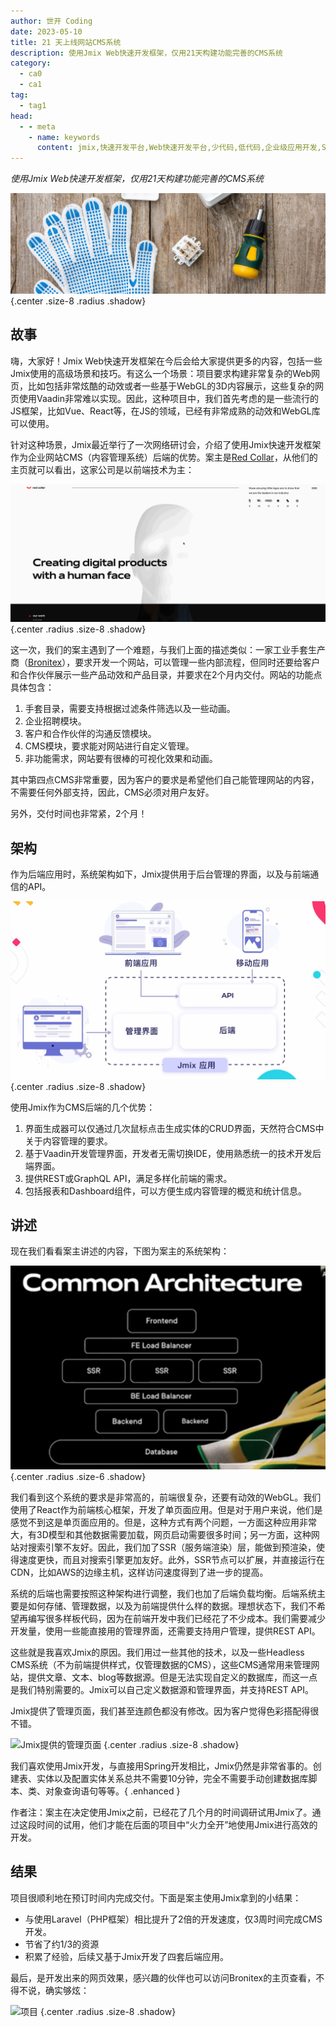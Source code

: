 ```yaml
---
author: 世开 Coding
date: 2023-05-10
title: 21 天上线网站CMS系统
description: 使用Jmix Web快速开发框架，仅用21天构建功能完善的CMS系统
category:
  - ca0
  - ca1
tag:
  - tag1
head:
  - - meta
    - name: keywords
      content: jmix,快速开发平台,Web快速开发平台,少代码,低代码,企业级应用开发,Spring 框架
---
```


_使用Jmix Web快速开发框架，仅用21天构建功能完善的CMS系统_

<!-- more -->

![题图](./_media/jmix-as-be/glove_cover.png) {.center .size-8 .radius .shadow}

<!-- # 大标题 -->

## 故事

嗨，大家好！Jmix Web快速开发框架在今后会给大家提供更多的内容，包括一些Jmix使用的高级场景和技巧。有这么一个场景：项目要求构建非常复杂的Web网页，比如包括非常炫酷的动效或者一些基于WebGL的3D内容展示，这些复杂的网页使用Vaadin非常难以实现。因此，这种项目中，我们首先考虑的是一些流行的JS框架，比如Vue、React等，在JS的领域，已经有非常成熟的动效和WebGL库可以使用。

针对这种场景，Jmix最近举行了一次网络研讨会，介绍了使用Jmix快速开发框架作为企业网站CMS（内容管理系统）后端的优势。案主是[Red Collar](https://redcollar.co/)，从他们的主页就可以看出，这家公司是以前端技术为主：

![Red Collar 主页](./_media/jmix-as-be/redcollar.gif) {.center .radius .size-8 .shadow}

这一次，我们的案主遇到了一个难题，与我们上面的描述类似：一家工业手套生产商（[Bronitex](https://bronitex.ru/)），要求开发一个网站，可以管理一些内部流程，但同时还要给客户和合作伙伴展示一些产品动效和产品目录，并要求在2个月内交付。网站的功能点具体包含：

1. 手套目录，需要支持根据过滤条件筛选以及一些动画。
2. 企业招聘模块。
3. 客户和合作伙伴的沟通反馈模块。
4. CMS模块，要求能对网站进行自定义管理。
5. 非功能需求，网站要有很棒的可视化效果和动画。

其中第四点CMS非常重要，因为客户的要求是希望他们自己能管理网站的内容，不需要任何外部支持，因此，CMS必须对用户友好。

另外，交付时间也非常紧，2个月！

## 架构

作为后端应用时，系统架构如下，Jmix提供用于后台管理的界面，以及与前端通信的API。

![Jmix作为后端的架构](./_media/jmix-as-be/jmix_as_be_arch.png) {.center .radius .size-8 .shadow}

使用Jmix作为CMS后端的几个优势：

1. 界面生成器可以仅通过几次鼠标点击生成实体的CRUD界面，天然符合CMS中关于内容管理的要求。
2. 基于Vaadin开发管理界面，开发者无需切换IDE，使用熟悉统一的技术开发后端界面。
3. 提供REST或GraphQL API，满足多样化前端的需求。
4. 包括报表和Dashboard组件，可以方便生成内容管理的概览和统计信息。

## 讲述

现在我们看看案主讲述的内容，下图为案主的系统架构：

![系统架构](./_media/jmix-as-be/system_arch.png) {.center .radius .size-6 .shadow}

我们看到这个系统的要求是非常高的，前端很复杂，还要有动效的WebGL。我们使用了React作为前端核心框架，开发了单页面应用。但是对于用户来说，他们是感觉不到这是单页面应用的。但是，这种方式有两个问题，一方面这种应用非常大，有3D模型和其他数据需要加载，网页启动需要很多时间；另一方面，这种网站对搜索引擎不友好。因此，我们加了SSR（服务端渲染）层，能做到预渲染，使得速度更快，而且对搜索引擎更加友好。此外，SSR节点可以扩展，并直接运行在CDN，比如AWS的边缘主机，这样访问速度得到了进一步的提高。

系统的后端也需要按照这种架构进行调整，我们也加了后端负载均衡。后端系统主要是如何存储、管理数据，以及为前端提供什么样的数据。理想状态下，我们不希望再编写很多样板代码，因为在前端开发中我们已经花了不少成本。我们需要减少开发量，使用一些能直接用的管理界面，还需要支持用户管理，提供REST API。

这些就是我喜欢Jmix的原因。我们用过一些其他的技术，以及一些Headless CMS系统（不为前端提供样式，仅管理数据的CMS），这些CMS通常用来管理网站，提供文章、文本、blog等数据源。但是无法实现自定义的数据库，而这一点是我们特别需要的。Jmix可以自己定义数据源和管理界面，并支持REST API。

Jmix提供了管理页面，我们甚至连颜色都没有修改。因为客户觉得色彩搭配得很不错。

![Jmix提供的管理页面](./_media/jmix-as-be/page.gif) {.center .radius .size-8 .shadow}

我们喜欢使用Jmix开发，与直接用Spring开发相比，Jmix仍然是非常省事的。创建表、实体以及配置实体关系总共不需要10分钟，完全不需要手动创建数据库脚本、类、对象查询语句等等。{ .enhanced }

作者注：案主在决定使用Jmix之前，已经花了几个月的时间调研试用Jmix了。通过这段时间的试用，他们才能在后面的项目中“火力全开”地使用Jmix进行高效的开发。

## 结果

项目很顺利地在预订时间内完成交付。下面是案主使用Jmix拿到的小结果：

- 与使用Laravel（PHP框架）相比提升了2倍的开发速度，仅3周时间完成CMS开发。
- 节省了约1/3的资源
- 积累了经验，后续又基于Jmix开发了四套后端应用。

最后，是开发出来的网页效果，感兴趣的伙伴也可以访问Bronitex的主页查看，不得不说，确实够炫：

![项目](./_media/jmix-as-be/bronitex.gif) {.center .radius .size-8 .shadow}
